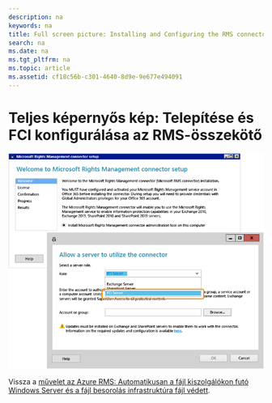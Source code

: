 ```yaml
---
description: na
keywords: na
title: Full screen picture: Installing and Configuring the RMS connector for FCI
search: na
ms.date: na
ms.tgt_pltfrm: na
ms.topic: article
ms.assetid: cf18c56b-c301-4640-8d9e-9e677e494091
---
```

# Teljes k&#233;pernyős k&#233;p: Telep&#237;t&#233;se &#233;s FCI konfigur&#225;l&#225;sa az RMS-&#246;sszek&#246;tő
![](../Image/AzRMS_FCI_Connector.png)

Vissza a [művelet az Azure RMS: Automatikusan a fájl kiszolgálókon futó Windows Server és a fájl besorolás infrastruktúra fájl védett](http://technet.microsoft.com/library/jj585026.aspx).

